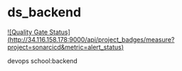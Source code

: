 # ds_backend
[![Quality Gate Status]
(http://34.116.158.178:9000/api/project_badges/measure?project=sonarcicd&metric=alert_status)](http://34.116.158.178:9000/dashboard?id=sonarcicd)


devops school:backend
